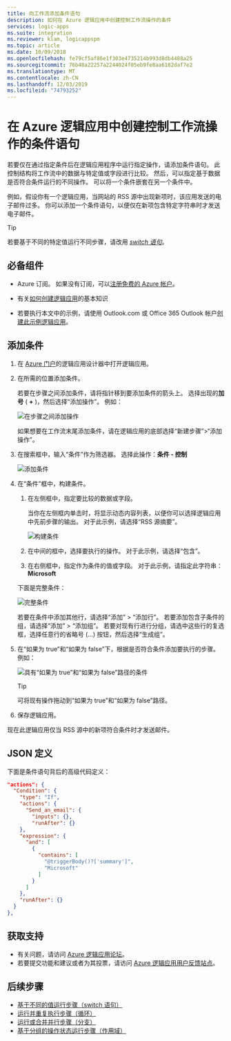 ```yaml
---
title: 向工作流添加条件语句
description: 如何在 Azure 逻辑应用中创建控制工作流操作的条件
services: logic-apps
ms.suite: integration
ms.reviewer: klam, logicappspm
ms.topic: article
ms.date: 10/09/2018
ms.openlocfilehash: fe79cf5af86e1f303e4735214b993d8db4488a25
ms.sourcegitcommit: 76b48a22257a2244024f05eb9fe8aa6182daf7e2
ms.translationtype: MT
ms.contentlocale: zh-CN
ms.lasthandoff: 12/03/2019
ms.locfileid: "74793252"
---
```

# <a name="create-conditional-statements-that-control-workflow-actions-in-azure-logic-apps"></a>在 Azure 逻辑应用中创建控制工作流操作的条件语句

若要仅在通过指定条件后在逻辑应用程序中运行指定操作，请添加条件语句。 此控制结构将工作流中的数据与特定值或字段进行比较。 然后，可以指定基于数据是否符合条件运行的不同操作。 可以将一个条件嵌套在另一个条件中。

例如，假设你有一个逻辑应用，当网站的 RSS 源中出现新项时，该应用发送的电子邮件过多。 你可以添加一个条件语句，以便仅在新项包含特定字符串时才发送电子邮件。 

> [!TIP]
> 若要基于不同的特定值运行不同步骤，请改用 [*switch 语句*](../logic-apps/logic-apps-control-flow-switch-statement.md)。

## <a name="prerequisites"></a>必备组件

* Azure 订阅。 如果没有订阅，可以[注册免费的 Azure 帐户](https://azure.microsoft.com/free/)。

* 有关[如何创建逻辑应用](../logic-apps/quickstart-create-first-logic-app-workflow.md)的基本知识

* 若要执行本文中的示例，请使用 Outlook.com 或 Office 365 Outlook 帐户[创建此示例逻辑应用](../logic-apps/quickstart-create-first-logic-app-workflow.md)。

## <a name="add-condition"></a>添加条件

1. 在 <a href="https://portal.azure.com" target="_blank">Azure 门户</a>的逻辑应用设计器中打开逻辑应用。

1. 在所需的位置添加条件。 

   若要在步骤之间添加条件，请将指针移到要添加条件的箭头上。 选择出现的**加号** ( **+** )，然后选择“添加操作”。 例如：

   ![在步骤之间添加操作](./media/logic-apps-control-flow-conditional-statement/add-action.png)

   如果想要在工作流末尾添加条件，请在逻辑应用的底部选择“新建步骤”>“添加操作”。

1. 在搜索框中，输入“条件”作为筛选器。 选择此操作：**条件 - 控制**

   ![添加条件](./media/logic-apps-control-flow-conditional-statement/add-condition.png)

1. 在“条件”框中，构建条件。 

   1. 在左侧框中，指定要比较的数据或字段。

      当你在左侧框内单击时，将显示动态内容列表，以便你可以选择逻辑应用中先前步骤的输出。 
      对于此示例，请选择“RSS 源摘要”。

      ![构建条件](./media/logic-apps-control-flow-conditional-statement/edit-condition.png)

   1. 在中间的框中，选择要执行的操作。 
   对于此示例，请选择“包含”。 

   1. 在右侧框中，指定作为条件的值或字段。 
   对于此示例，请指定此字符串：**Microsoft**

   下面是完整条件：

   ![完整条件](./media/logic-apps-control-flow-conditional-statement/edit-condition-2.png)

   若要在条件中添加其他行，请选择“添加” > “添加行”。 
   若要添加包含子条件的组，请选择“添加” > “添加组”。 
   若要对现有行进行分组，请选中这些行的复选框，选择任意行的省略号 (...) 按钮，然后选择“生成组”。

1. 在“如果为 true”和“如果为 false”下，根据是否符合条件添加要执行的步骤。 例如：

   ![具有“如果为 true”和“如果为 false”路径的条件](./media/logic-apps-control-flow-conditional-statement/condition-yes-no-path.png)

   > [!TIP]
   > 可将现有操作拖动到“如果为 true”和“如果为 false”路径。

1. 保存逻辑应用。

现在此逻辑应用仅当 RSS 源中的新项符合条件时才发送邮件。

## <a name="json-definition"></a>JSON 定义

下面是条件语句背后的高级代码定义：

``` json
"actions": {
  "Condition": {
    "type": "If",
    "actions": {
      "Send_an_email": {
        "inputs": {},
        "runAfter": {}
    },
    "expression": {
      "and": [ 
        { 
          "contains": [ 
            "@triggerBody()?['summary']", 
            "Microsoft"
          ]
        } 
      ]
    },
    "runAfter": {}
  }
},
```

## <a name="get-support"></a>获取支持

* 有关问题，请访问 [Azure 逻辑应用论坛](https://social.msdn.microsoft.com/Forums/en-US/home?forum=azurelogicapps)。
* 若要提交功能和建议或者为其投票，请访问 [Azure 逻辑应用用户反馈站点](https://aka.ms/logicapps-wish)。

## <a name="next-steps"></a>后续步骤

* [基于不同的值运行步骤（switch 语句）](../logic-apps/logic-apps-control-flow-switch-statement.md)
* [运行并重复执行步骤（循环）](../logic-apps/logic-apps-control-flow-loops.md)
* [运行或合并并行步骤（分支）](../logic-apps/logic-apps-control-flow-branches.md)
* [基于分组的操作状态运行步骤（作用域）](../logic-apps/logic-apps-control-flow-run-steps-group-scopes.md)

